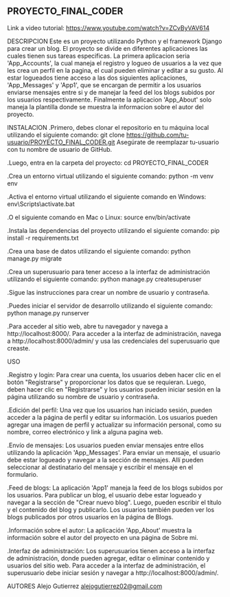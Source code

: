 ## PROYECTO_FINAL_CODER

Link a video tutorial: https://www.youtube.com/watch?v=ZCvByVAV614

DESCRIPCION
Este es un proyecto utilizando Python y el framework Django para crear un blog. El proyecto se divide en diferentes aplicaciones las cuales tienen sus tareas especificas. La primera aplicacion seria 'App_Accounts', la cual maneja el registro y logueo de usuarios a la vez que les crea un perfil en la pagina, el cual pueden eliminar y editar a su gusto. Al estar logueados tiene acceso a las dos siguientes aplicaciones, 'App_Messages' y 'App1', que se encargan de permitir a los usuarios enviarse mensajes entre si y de manejar la feed del los blogs subidos por los usuarios respectivamente. Finalmente la aplicacion 'App_About' solo maneja la plantilla donde se muestra la informacion sobre el autor del proyecto.

INSTALACION
.Primero, debes clonar el repositorio en tu máquina local utilizando el siguiente comando: git clone https://github.com/tu-usuario/PROYECTO_FINAL_CODER.git
Asegúrate de reemplazar tu-usuario con tu nombre de usuario de GitHub.

.Luego, entra en la carpeta del proyecto: cd PROYECTO_FINAL_CODER

.Crea un entorno virtual utilizando el siguiente comando: python -m venv env

.Activa el entorno virtual utilizando el siguiente comando en Windows: env\Scripts\activate.bat

.O el siguiente comando en Mac o Linux: source env/bin/activate

.Instala las dependencias del proyecto utilizando el siguiente comando: pip install -r requirements.txt

.Crea una base de datos utilizando el siguiente comando: python manage.py migrate

.Crea un superusuario para tener acceso a la interfaz de administración utilizando el siguiente comando: python manage.py createsuperuser

.Sigue las instrucciones para crear un nombre de usuario y contraseña.

.Puedes iniciar el servidor de desarrollo utilizando el siguiente comando: python manage.py runserver

.Para acceder al sitio web, abre tu navegador y navega a http://localhost:8000/. Para acceder a la interfaz de administración, navega a http://localhost:8000/admin/ y usa las credenciales del superusuario que creaste.


USO

.Registro y login:
Para crear una cuenta, los usuarios deben hacer clic en el botón "Registrarse" y proporcionar los datos que se requieran. Luego, deben hacer clic en "Registrarse" y los usuarios pueden iniciar sesión en la página utilizando su nombre de usuario y contraseña.

.Edición del perfil:
Una vez que los usuarios han iniciado sesión, pueden acceder a la página de perfil y editar su información. Los usuarios pueden agregar una imagen de perfil y actualizar su información personal, como su nombre, correo electrónico y link a alguna pagina web.

.Envío de mensajes:
Los usuarios pueden enviar mensajes entre ellos utilizando la aplicación 'App_Messages'. Para enviar un mensaje, el usuario debe estar logueado y navegar a la sección de mensajes. Allí pueden seleccionar al destinatario del mensaje y escribir el mensaje en el formulario.

.Feed de blogs:
La aplicación 'App1' maneja la feed de los blogs subidos por los usuarios. Para publicar un blog, el usuario debe estar logueado y navegar a la sección de "Crear nuevo blog". Luego, pueden escribir el título y el contenido del blog y publicarlo. Los usuarios también pueden ver los blogs publicados por otros usuarios en la página de Blogs.

.Información sobre el autor:
La aplicación 'App_About' muestra la información sobre el autor del proyecto en una página de Sobre mi.

.Interfaz de administración:
Los superusuarios tienen acceso a la interfaz de administración, donde pueden agregar, editar o eliminar contenido y usuarios del sitio web. Para acceder a la interfaz de administración, el superusuario debe iniciar sesión y navegar a http://localhost:8000/admin/.

AUTORES
Alejo Gutierrez
alejogutierrez02@gmail.com
